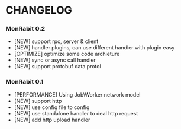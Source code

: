 # CHANGELOG

### MonRabit 0.2
- [NEW] support rpc, server & client 
- [NEW] handler plugins, can use different handler with plugin easy
- [OPTIMIZE] optimize some code archieture
- [NEW] sync or async call handler 
- [NEW] support protobuf data protol 


### MonRabit 0.1 
- [PERFORMANCE] Using Job\Worker network model
- [NEW] support http 
- [NEW] use config file to config 
- [NEW] use standalone handler to deal http request 
- [NEW] add http upload handler 

